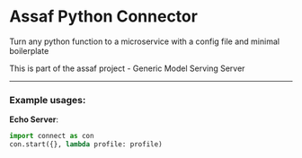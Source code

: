 # Assaf Python Connector

Turn any python function to a microservice with a config file and minimal boilerplate

This is part of the assaf project  - Generic Model Serving Server

----



### Example usages: 


**Echo Server**:
```python
import connect as con
con.start({}, lambda profile: profile)

```

